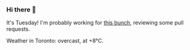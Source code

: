 ### Hi there :wave:

It's Tuesday! I'm probably working for [this bunch](https://github.com/kohofinancial), reviewing some pull requests.

Weather in Toronto: overcast, at +8°C.
